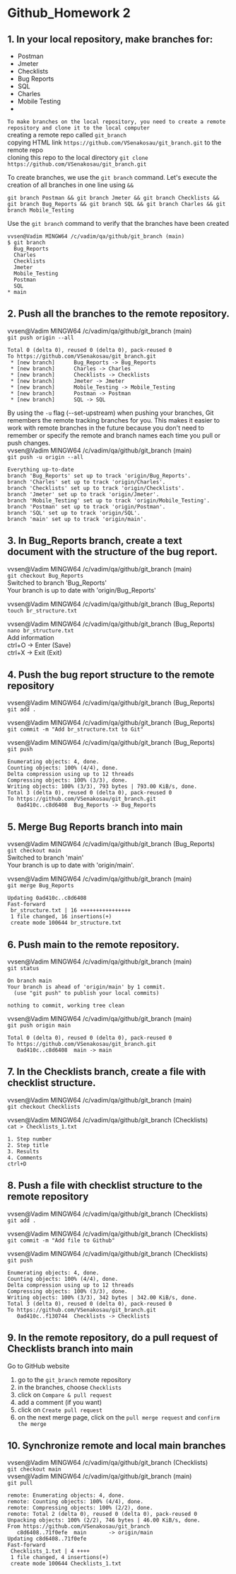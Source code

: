# Github_Homework 2
## 1. In your local repository, make branches for:
- Postman   
- Jmeter   
- Checklists   
- Bug Reports   
- SQL   
- Charles   
- Mobile Testing
-    
`To make branches on the local repository, you need to create a remote repository and clone it to the local computer`   
creating a remote repo called `git_branch`   
copying HTML link `https://github.com/VSenakosau/git_branch.git` to the remote repo     
cloning this repo to the local directory `git clone https://github.com/VSenakosau/git_branch.git`

To create branches, we use the `git branch` command. Let's execute the creation of all branches in one line using `&&`

`git branch Postman && git branch Jmeter && git branch Checklists && git branch Bug_Reports && git branch SQL && git branch Charles && git branch Mobile_Testing`   

Use the `git branch` command to verify that the branches have been created
```
vvsen@Vadim MINGW64 /c/vadim/qa/github/git_branch (main)
$ git branch
  Bug_Reports
  Charles
  Checklists
  Jmeter
  Mobile_Testing
  Postman
  SQL
* main
```
## 2. Push all the branches to the remote repository.
vvsen@Vadim MINGW64 /c/vadim/qa/github/git_branch (main)   
`git push origin --all`
```
Total 0 (delta 0), reused 0 (delta 0), pack-reused 0
To https://github.com/VSenakosau/git_branch.git
 * [new branch]      Bug_Reports -> Bug_Reports
 * [new branch]      Charles -> Charles
 * [new branch]      Checklists -> Checklists
 * [new branch]      Jmeter -> Jmeter
 * [new branch]      Mobile_Testing -> Mobile_Testing
 * [new branch]      Postman -> Postman
 * [new branch]      SQL -> SQL
```
By using the `-u` flag (--set-upstream) when pushing your branches, Git remembers the remote tracking branches for you. This makes it easier to work with remote branches in the future because you don't need to remember or specify the remote and branch names each time you pull or push changes.   
vvsen@Vadim MINGW64 /c/vadim/qa/github/git_branch (main)   
`git push -u origin --all`
```
Everything up-to-date
branch 'Bug_Reports' set up to track 'origin/Bug_Reports'.
branch 'Charles' set up to track 'origin/Charles'.
branch 'Checklists' set up to track 'origin/Checklists'.
branch 'Jmeter' set up to track 'origin/Jmeter'.
branch 'Mobile_Testing' set up to track 'origin/Mobile_Testing'.
branch 'Postman' set up to track 'origin/Postman'.
branch 'SQL' set up to track 'origin/SQL'.
branch 'main' set up to track 'origin/main'.
```
## 3. In Bug_Reports branch, create a text document with the structure of the bug report.
vvsen@Vadim MINGW64 /c/vadim/qa/github/git_branch (main)   
`git checkout Bug_Reports`   
Switched to branch 'Bug_Reports'      
Your branch is up to date with 'origin/Bug_Reports'       

vvsen@Vadim MINGW64 /c/vadim/qa/github/git_branch (Bug_Reports)      
`touch br_structure.txt`

vvsen@Vadim MINGW64 /c/vadim/qa/github/git_branch (Bug_Reports)   
`nano br_structure.txt`      
Add information      
ctrl+O -> Enter (Save)         
ctrl+X -> Exit (Exit)      
## 4. Push the bug report structure to the remote repository
vvsen@Vadim MINGW64 /c/vadim/qa/github/git_branch (Bug_Reports)   
`git add . `

vvsen@Vadim MINGW64 /c/vadim/qa/github/git_branch (Bug_Reports)   
`git commit -m "Add br_structure.txt to Git"`   

vvsen@Vadim MINGW64 /c/vadim/qa/github/git_branch (Bug_Reports)   
`git push`
```
Enumerating objects: 4, done.
Counting objects: 100% (4/4), done.
Delta compression using up to 12 threads
Compressing objects: 100% (3/3), done.
Writing objects: 100% (3/3), 793 bytes | 793.00 KiB/s, done.
Total 3 (delta 0), reused 0 (delta 0), pack-reused 0
To https://github.com/VSenakosau/git_branch.git
   0ad410c..c8d6408  Bug_Reports -> Bug_Reports
```
## 5. Merge Bug Reports branch into main
vvsen@Vadim MINGW64 /c/vadim/qa/github/git_branch (Bug_Reports)   
`git checkout main`   
Switched to branch 'main'   
Your branch is up to date with 'origin/main'.   
 
vvsen@Vadim MINGW64 /c/vadim/qa/github/git_branch (main)   
`git merge Bug_Reports`
```
Updating 0ad410c..c8d6408
Fast-forward
 br_structure.txt | 16 ++++++++++++++++
 1 file changed, 16 insertions(+)
 create mode 100644 br_structure.txt
```
## 6. Push main to the remote repository.
vvsen@Vadim MINGW64 /c/vadim/qa/github/git_branch (main)   
`git status`
```
On branch main
Your branch is ahead of 'origin/main' by 1 commit.
  (use "git push" to publish your local commits)

nothing to commit, working tree clean
```
vvsen@Vadim MINGW64 /c/vadim/qa/github/git_branch (main)   
`git push origin main`
```
Total 0 (delta 0), reused 0 (delta 0), pack-reused 0
To https://github.com/VSenakosau/git_branch.git
   0ad410c..c8d6408  main -> main
```
## 7. In the Checklists branch, create a file with checklist structure. 
vvsen@Vadim MINGW64 /c/vadim/qa/github/git_branch (main)   
`git checkout Checklists`

vvsen@Vadim MINGW64 /c/vadim/qa/github/git_branch (Checklists)      
`cat > Checklists_1.txt`   
```
1. Step number
2. Step title
3. Results
4. Comments
ctrl+D
```
## 8. Push a file with checklist structure to the remote repository
vvsen@Vadim MINGW64 /c/vadim/qa/github/git_branch (Checklists)      
`git add .`

vvsen@Vadim MINGW64 /c/vadim/qa/github/git_branch (Checklists)   
`git commit -m "Add file to Github"`

vvsen@Vadim MINGW64 /c/vadim/qa/github/git_branch (Checklists)      
`git push`
```
Enumerating objects: 4, done.
Counting objects: 100% (4/4), done.
Delta compression using up to 12 threads
Compressing objects: 100% (3/3), done.
Writing objects: 100% (3/3), 342 bytes | 342.00 KiB/s, done.
Total 3 (delta 0), reused 0 (delta 0), pack-reused 0
To https://github.com/VSenakosau/git_branch.git
   0ad410c..f130744  Checklists -> Checklists
```
## 9. In the remote repository, do a pull request of Checklists branch into main
Go to GitHub website   
1. go to the `git_branch` remote repository   
2. in the branches, choose `Checklists`    
3. click on `Compare & pull request`    
4. add a comment (if you want)       
5. click on `Create pull request`   
6. on the next merge page, click on the `pull merge request` and `confirm the merge`
## 10. Synchronize remote and local main branches
vvsen@Vadim MINGW64 /c/vadim/qa/github/git_branch (Checklists)   
`git checkout main`   
vvsen@Vadim MINGW64 /c/vadim/qa/github/git_branch (main)   
`git pull`
```
remote: Enumerating objects: 4, done.
remote: Counting objects: 100% (4/4), done.
remote: Compressing objects: 100% (2/2), done.
remote: Total 2 (delta 0), reused 0 (delta 0), pack-reused 0
Unpacking objects: 100% (2/2), 746 bytes | 46.00 KiB/s, done.
From https://github.com/VSenakosau/git_branch
   c8d6408..71f0efe  main       -> origin/main
Updating c8d6408..71f0efe
Fast-forward
 Checklists_1.txt | 4 ++++
 1 file changed, 4 insertions(+)
 create mode 100644 Checklists_1.txt
```

